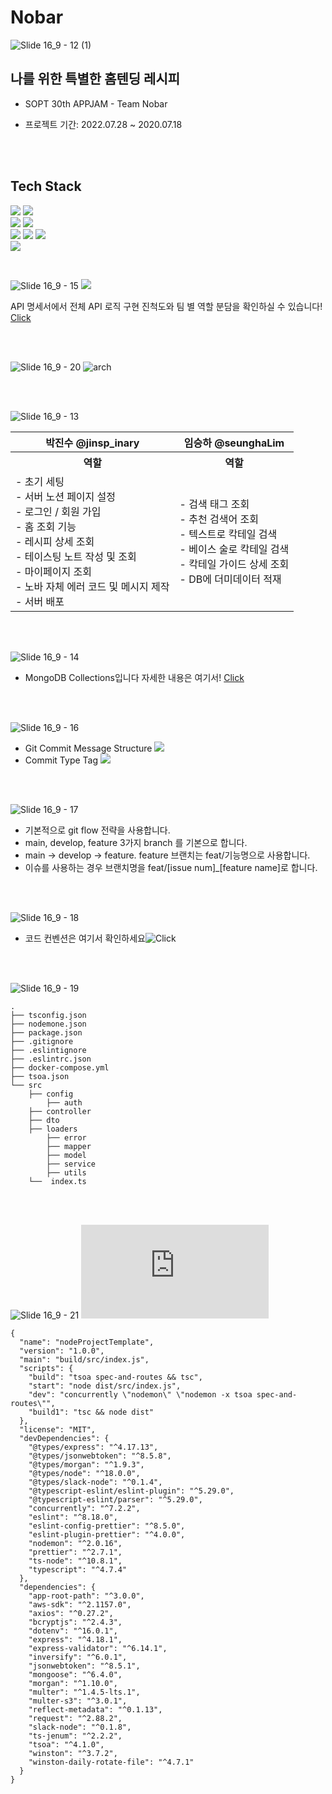 # Nobar
![Slide 16_9 - 12 (1)](https://user-images.githubusercontent.com/72644361/180468205-5ce6ea69-da86-4570-a4eb-b12baf4696ba.png)
</br>
## 나를 위한 특별한 홈텐딩 레시피  

- SOPT 30th APPJAM - Team Nobar  

- 프로젝트 기간: 2022.07.28 ~ 2020.07.18  

</br>
</br>


## Tech Stack
<img src="https://img.shields.io/badge/node.js-339933?style=for-the-badge&logo=nodedotjs&logoColor=white"> <img src="https://img.shields.io/badge/Express-000000?style=for-the-badge&logo=Expressjs&logoColor=white">
<br>
<img src="https://img.shields.io/badge/javascript-F7DF1E?style=for-the-badge&logo=JavaScript&logoColor=black"> <img src="https://img.shields.io/badge/typescript-3178C6?style=for-the-badge&logo=typescript&logoColor=white">
<br>
<img src="https://img.shields.io/badge/amazonaws-232F3E?style=for-the-badge&logo=amazonaws&logoColor=white">
<img src="https://img.shields.io/badge/PM2-2B037A?style=for-the-badge&logo=PM2&logoColor=white">
<img src="https://img.shields.io/badge/Nodemon-76D04B?style=for-the-badge&logo=Nodemon&logoColor=white">
<br>
<img src="https://img.shields.io/badge/mongodb-47A248.svg?style=for-the-badge&logo=mongodb&logoColor=white"> 
<br>

<br>

![Slide 16_9 - 15](https://user-images.githubusercontent.com/72644361/180468947-5543d38c-2108-409b-a84b-218331135b57.png)
![](https://s3.us-west-2.amazonaws.com/secure.notion-static.com/944ee8dc-fc5d-4b0f-b549-a2af266bd682/image_12.png?X-Amz-Algorithm=AWS4-HMAC-SHA256&X-Amz-Content-Sha256=UNSIGNED-PAYLOAD&X-Amz-Credential=AKIAT73L2G45EIPT3X45%2F20220713%2Fus-west-2%2Fs3%2Faws4_request&X-Amz-Date=20220713T134614Z&X-Amz-Expires=86400&X-Amz-Signature=e9fef5f8b0b12ad82466ff4d60c78c5721d41604b1e03dbd55bfd7e87669bb0d&X-Amz-SignedHeaders=host&response-content-disposition=filename%20%3D%22image%252012.png%22&x-id=GetObject)

API 명세서에서 전체 API 로직 구현 진척도와 팀 별 역할 분담을 확인하실 수 있습니다!
[Click](https://sphenoid-garment-9b0.notion.site/Nobar-API-ea81a76bc6d64cde9e3543fdfb9d26ad?pvs=4)

</br>
</br>

![Slide 16_9 - 20](https://user-images.githubusercontent.com/72644361/180469151-8bc46c1c-e893-49b5-9122-1d07c55649f3.png)
![arch](https://user-images.githubusercontent.com/89137120/180420764-1afac15d-1ef5-4c47-b68e-90cb128c3d7c.png)

</br>
</br>


![Slide 16_9 - 13](https://user-images.githubusercontent.com/72644361/180468686-6260d497-1993-4795-ba68-76e2650f8c72.png)

<div align="center">
	<table>
  <th>박진수 @jinsp_inary</th>
	<th>임승하 @seunghaLim</th>
	<tr>
	</tr>
<th> 역할</th>
<th> 역할</th>
<tr>
<td>
- 초기 세팅<br>
- 서버 노션 페이지 설정<br>
- 로그인 / 회원 가입<br>
- 홈 조회 기능<br>
- 레시피 상세 조회<br>
- 테이스팅 노트 작성 및 조회<br>
- 마이페이지 조회<br>
- 노바 자체 에러 코드 및 메시지 제작<br> 
- 서버 배포<br>
</td>
<td>
- 검색 태그 조회<br>
- 추천 검색어 조회<br>
- 텍스트로 칵테일 검색<br>
- 베이스 술로 칵테일 검색<br>
- 칵테일 가이드 상세 조회<br>
- DB에 더미데이터 적재<br>
</td>
</tr>
	</table>
</div>

</br>
</br>


![Slide 16_9 - 14](https://user-images.githubusercontent.com/72644361/180468832-90c248f9-d5ae-4331-9231-1ed1b2eb07ca.png)

- MongoDB Collections입니다 자세한 내용은 여기서! [Click](https://sphenoid-garment-9b0.notion.site/Nobar-MongoDB-Collections-f81839cbb3184ae09fd341467847966a?pvs=4)

</br>
</br>


![Slide 16_9 - 16](https://user-images.githubusercontent.com/72644361/180468988-96242073-91c2-4f51-b942-4f570a021ab8.png)

- Git Commit Message Structure
![](https://s3.us-west-2.amazonaws.com/secure.notion-static.com/7d0a00a6-5f32-4b0b-b2e4-4b28a120d8b1/Untitled.png?X-Amz-Algorithm=AWS4-HMAC-SHA256&X-Amz-Content-Sha256=UNSIGNED-PAYLOAD&X-Amz-Credential=AKIAT73L2G45EIPT3X45%2F20220713%2Fus-west-2%2Fs3%2Faws4_request&X-Amz-Date=20220713T135154Z&X-Amz-Expires=86400&X-Amz-Signature=faf723a9d198455e0c5c448644220e046c1dc6f701e7dc646b0cb1405736e280&X-Amz-SignedHeaders=host&response-content-disposition=filename%20%3D%22Untitled.png%22&x-id=GetObject)
- Commit Type Tag
![](https://www.notion.so/image/https%3A%2F%2Fs3-us-west-2.amazonaws.com%2Fsecure.notion-static.com%2F50f41847-4d67-478f-9264-3324127f5b61%2FUntitled.png?table=block&id=0dee6451-c9e5-4d55-bf90-76a7f1e3f4e2&spaceId=c2c49716-1bd9-4f10-a2ba-246e348c3fbd&width=2000&userId=d3a1ec4b-f86d-4b34-af10-22d2f5b804e7&cache=v2)

</br>
</br>

![Slide 16_9 - 17](https://user-images.githubusercontent.com/72644361/180469035-b9b2b9cb-c283-45ec-8caa-225c10988760.png)

- 기본적으로 git flow 전략을 사용합니다.
- main, develop, feature 3가지 branch 를 기본으로 합니다.
- main → develop → feature. feature 브랜치는 feat/기능명으로 사용합니다.
- 이슈를 사용하는 경우 브랜치명을 feat/[issue num]_[feature name]로 합니다.

</br>
</br>

![Slide 16_9 - 18](https://user-images.githubusercontent.com/72644361/180469084-22dbba64-ee80-4568-8781-ee64d8f09b34.png)

- 코드 컨벤션은 여기서 확인하세요![Click](https://www.notion.so/Coding-Convention-e17614fca75b4e2cb0c774428ae7c8ba)

</br>
</br>

![Slide 16_9 - 19](https://user-images.githubusercontent.com/72644361/180469116-244ad075-bba5-4c86-89a3-a1b73309305b.png)


```                 
.
├── tsconfig.json
├── nodemone.json
├── package.json
├── .gitignore
├── .eslintignore
├── .eslintrc.json
├── docker-compose.yml
├── tsoa.json
└── src
    ├── config
		├── auth
    ├── controller
    ├── dto
    ├── loaders
		├── error
		├── mapper
		├── model
		├── service
		├── utils
	└──  index.ts
```

</br>
</br>




![Slide 16_9 - 21](https://user-images.githubusercontent.com/72644361/180469190-41e5c4b1-ffc6-41f1-bbce-793659b84af7.png)
![](https://raw.githubusercontent.com/TeamNobar/Nobar-Server/develop/package.json)

```
{
  "name": "nodeProjectTemplate",
  "version": "1.0.0",
  "main": "build/src/index.js",
  "scripts": {
    "build": "tsoa spec-and-routes && tsc",
    "start": "node dist/src/index.js",
    "dev": "concurrently \"nodemon\" \"nodemon -x tsoa spec-and-routes\"",
    "build1": "tsc && node dist"
  },
  "license": "MIT",
  "devDependencies": {
    "@types/express": "^4.17.13",
    "@types/jsonwebtoken": "^8.5.8",
    "@types/morgan": "^1.9.3",
    "@types/node": "^18.0.0",
    "@types/slack-node": "^0.1.4",
    "@typescript-eslint/eslint-plugin": "^5.29.0",
    "@typescript-eslint/parser": "^5.29.0",
    "concurrently": "^7.2.2",
    "eslint": "^8.18.0",
    "eslint-config-prettier": "^8.5.0",
    "eslint-plugin-prettier": "^4.0.0",
    "nodemon": "^2.0.16",
    "prettier": "^2.7.1",
    "ts-node": "^10.8.1",
    "typescript": "^4.7.4"
  },
  "dependencies": {
    "app-root-path": "^3.0.0",
    "aws-sdk": "^2.1157.0",
    "axios": "^0.27.2",
    "bcryptjs": "^2.4.3",
    "dotenv": "^16.0.1",
    "express": "^4.18.1",
    "express-validator": "^6.14.1",
    "inversify": "^6.0.1",
    "jsonwebtoken": "^8.5.1",
    "mongoose": "^6.4.0",
    "morgan": "^1.10.0",
    "multer": "^1.4.5-lts.1",
    "multer-s3": "^3.0.1",
    "reflect-metadata": "^0.1.13",
    "request": "^2.88.2",
    "slack-node": "^0.1.8",
    "ts-jenum": "^2.2.2",
    "tsoa": "^4.1.0",
    "winston": "^3.7.2",
    "winston-daily-rotate-file": "^4.7.1"
  }
}
```
